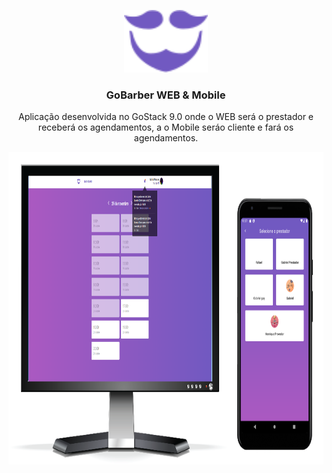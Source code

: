 <p align="center">
  <img src="./.github/download.svg" alt="Logo" height="100">
  <h3 align="center">GoBarber WEB & Mobile</h3>
  <p align="center">Aplicação desenvolvida no GoStack 9.0 onde o WEB será o prestador e receberá os agendamentos, a o Mobile seráo cliente e fará os agendamentos.</p>
  <a href="https://github.com/gmass0n/gobarber">
    <img src="./.github/image.png" alt="Main" height="500">
  </a>
</p>
